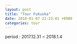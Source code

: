 ```yaml
---
layout: post
title: "Tour Fukuoka"
date: 2018-01-07 22:23:01 +0900
categories: tour
---
```

period : 2017.12.31 ~ 2018.1.4
